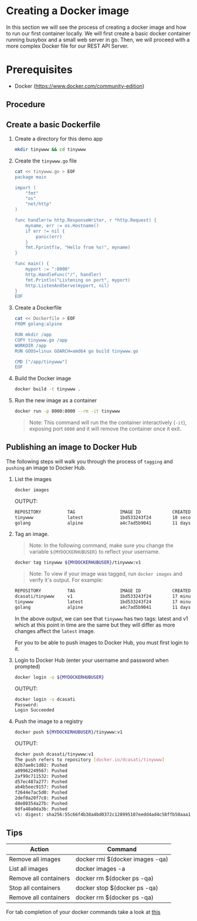 # Creating a Docker image

In this section we will see the process of creating a docker image and how to run our first container locally. We will first create a basic docker container running busybox and a small web server in go. Then, we will proceed with a more complex Docker file for our REST API Server.

# Prerequisites

* Docker (https://www.docker.com/community-edition)

## Procedure

## Create a basic Dockerfile

1. Create a directory for this demo app
    ```bash
    mkdir tinywww && cd tinywww
    ```
1. Create the `tinywww.go` file
    ```bash
    cat << tinywww.go > EOF
    package main

    import (
        "fmt"
        "os"
        "net/http"
    )

    func handler(w http.ResponseWriter, r *http.Request) {
        myname, err := os.Hostname()
        if err != nil {
            panic(err)
        }
        fmt.Fprintf(w, "Hello from %s!", myname)
    }

    func main() {
        myport := ":8000"
        http.HandleFunc("/", handler)
        fmt.Println("Listening on port", myport)
        http.ListenAndServe(myport, nil)
    }
    EOF
    ```

1. Create a Dockerfile
    ```bash
    cat << Dockerfile > EOF
    FROM golang:alpine

    RUN mkdir /app
    COPY tinywww.go /app
    WORKDIR /app
    RUN GOOS=linux GOARCH=amd64 go build tinywww.go

    CMD ["/app/tinywww"]
    EOF
    ```
1. Build the Docker image
    ```bash
    docker build -t tinywww .
    ```
1. Run the new image as a container
    ```bash
    docker run -p 8000:8000 --rm -it tinywww
    ```
    > Note: This command will run the the container interactively (`-it`), exposing port `8000` and it will remove the container once it exit.

## Publishing an image to Docker Hub
The following steps will walk you through the process of `tagging` and `pushing` an image to Docker Hub.

1. List the images
    ```bash
    docker images
    ```
    OUTPUT:
    ```bash
    REPOSITORY          TAG                 IMAGE ID            CREATED             SIZE
    tinywww             latest              1bd533243f24        18 seconds ago      275MB
    golang              alpine              a4c7ad5b9041        11 days ago         269MB
    ```
1. Tag an image.
    > Note: In the following command, make sure you change the variable `${MYDOCKERHUBUSER}` to reflect your username.

    ```bash
    docker tag tinywww ${MYDOCKERHUBUSER}/tinywww:v1
    ```

    > Note: To view if your image was tagged, run `docker images` and verify it's output. For example:
    ```bash
    REPOSITORY          TAG                 IMAGE ID            CREATED             SIZE
    dcasati/tinywww     v1                  1bd533243f24        17 minutes ago      275MB
    tinywww             latest              1bd533243f24        17 minutes ago      275MB
    golang              alpine              a4c7ad5b9041        11 days ago         269MB
    ```
    In the above output, we can see that `tinywww` has two tags: latest and v1 which at this point in time are the same but they will differ as more changes affect the `latest` image.

    For you to be able to push images to Docker Hub, you must first login to it.

1. Login to Docker Hub (enter your username and password when prompted)
    ```bash
    docker login -u ${MYDOCKERHUBUSER}
    ```
    OUTPUT:
    ```bash
    docker login -u dcasati
    Password: 
    Login Succeeded
    ```
1. Push the image to a registry
    ```bash
    docker push ${MYDOCKERHUBUSER}/tinywww:v1
    ```
    OUTPUT:
    ```bash
    docker push dcasati/tinywww:v1
    The push refers to repository [docker.io/dcasati/tinywww]
    02b7ae0c1d02: Pushed 
    a09962249567: Pushed 
    2af99c711532: Pushed 
    d57ec487a277: Pushed 
    ab4b5eec9157: Pushed 
    f2644e7ac5d0: Pushed 
    2def0a20f7c8: Pushed 
    d8e80354a27b: Pushed 
    9dfa40a0da3b: Pushed 
    v1: digest: sha256:55c66f4b38a4bd0372c128995107eedd4ad4c58ffb50aaa1200ffa9203244b1f size: 2197
    ```

## Tips

| Action | Command |
| - | - 
| Remove all images | docker rmi $(docker images -qa) 
| List all images | docker images -a
| Remove all containers | docker rm $(docker ps -qa)
| Stop all containers | docker stop $(docker ps -qa)
| Remove all containers | docker rm $(docker ps -qa)

For tab completion of your docker commands take a look at [this](https://docs.docker.com/compose/completion/#bash)

